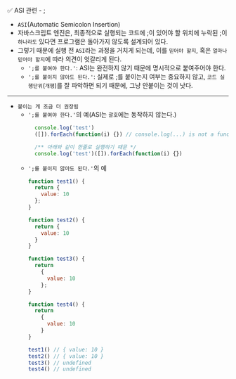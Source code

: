✅ ASI 관련 - ;

* `ASI`(Automatic Semicolon Insertion)
* 자바스크립트 엔진은, 최종적으로 실행되는 코드에 ;이 있어야 할 위치에 누락된 ;이 `하나라도` 있다면 프로그램은 돌아가지 않도록 설계되어 있다.
* 그렇기 때문에 실행 전 `ASI`라는 과정을 거치게 되는데, 이를 `믿어야 할지`, 혹은 `얼마나 믿어야 할지`에 따라 의견이 엇갈리게 된다.
  * `';를 붙여야 한다.'`: ASI는 완전하지 않기 때문에 명시적으로 붙여주어야 한다.
  * `';를 붙이지 않아도 된다.'`: 실제로 ;를 붙이는지 여부는 중요하지 않고, `코드 실행단위`(`개행`)를 잘 파악하면 되기 때문에, 그냥 안붙이는 것이 낫다.

<hr />

* `붙이는 게 조금 더 권장됨`
  * `';를 붙여야 한다.'`의 예(ASI는 `괄호`에는 동작하지 않는다.)
    ```javascript
      console.log('test')
      ([]).forEach(function(i) {}) // console.log(...) is not a function

      /** 아래와 같이 한줄로 실행하기 때문 */
      console.log('test')([]).forEach(function(i) {})
    ```
  * `';를 붙이지 않아도 된다.'`의 예
    ```javascript
    function test1() {
      return {
        value: 10
      };
    }

    function test2() {
      return {
        value: 10
      }
    }

    function test3() {
      return 
        {
          value: 10
        };
    }

    function test4() {
      return 
        {
          value: 10
        }
    }

    test1() // { value: 10 }
    test2() // { value: 10 }
    test3() // undefined
    test4() // undefined
    ```